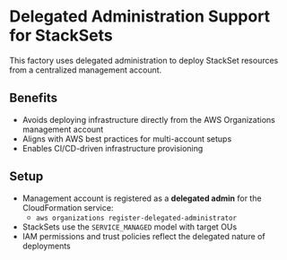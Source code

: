 # Delegated Administration Support for StackSets

This factory uses delegated administration to deploy StackSet resources from a centralized management account.

## Benefits
- Avoids deploying infrastructure directly from the AWS Organizations management account
- Aligns with AWS best practices for multi-account setups
- Enables CI/CD-driven infrastructure provisioning

## Setup
- Management account is registered as a **delegated admin** for the CloudFormation service:
  - `aws organizations register-delegated-administrator`
- StackSets use the `SERVICE_MANAGED` model with target OUs
- IAM permissions and trust policies reflect the delegated nature of deployments
